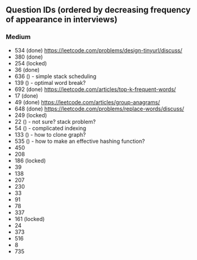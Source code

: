 ## Question IDs (ordered by decreasing frequency of appearance in interviews)

### Medium
- 534 (done) https://leetcode.com/problems/design-tinyurl/discuss/
- 380 (done)
- 254 (locked)
- 36 (done)
- 636 () - simple stack scheduling
- 139 () - optimal word break?
- 692 (done) https://leetcode.com/articles/top-k-frequent-words/
- 17 (done)
- 49 (done) https://leetcode.com/articles/group-anagrams/
- 648 (done) https://leetcode.com/problems/replace-words/discuss/
- 249 (locked)
- 22 () - not sure? stack problem?
- 54 () - complicated indexing
- 133 () - how to clone graph?
- 535 () - how to make an effective hashing function?
- 450 
- 208
- 186 (locked)
- 39
- 138
- 207
- 230
- 33
- 91
- 78
- 337
- 161 (locked)
- 24
- 373
- 516
- 8
- 735
